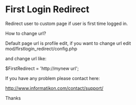 First Login Redirect
=====================

Redirect user to custom page if user is first time logged in.

How to change url?

Default page url is profile edit, if you want to change url edit mod/firstlogin_redirect/config.php

and change url like:

$FirstRedirect  = 'http://mynew url';

If you have any problem please contact here:

http://www.informatikon.com/contact/support/

Thanks